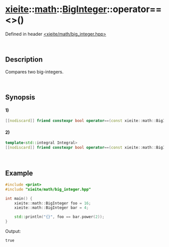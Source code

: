 # [xieite](../../../../../xieite.md)\:\:[math](../../../../../math.md)\:\:[BigInteger<Limb>](../../../../big_integer.md)\:\:operator==\<\>\(\)
Defined in header [<xieite/math/big_integer.hpp>](../../../../../../../include/xieite/math/big_integer.hpp)

&nbsp;

## Description
Compares two big-integers.

&nbsp;

## Synopsis
#### 1)
```cpp
[[nodiscard]] friend constexpr bool operator==(const xieite::math::BigInteger<Limb>& leftComparand, const xieite::math::BigInteger<Limb>& rightComparand) noexcept;
```
#### 2)
```cpp
template<std::integral Integral>
[[nodiscard]] friend constexpr bool operator==(const xieite::math::BigInteger<Limb>& leftComparand, Integral rightComparand) noexcept;
```

&nbsp;

## Example
```cpp
#include <print>
#include "xieite/math/big_integer.hpp"

int main() {
    xieite::math::BigInteger foo = 16;
    xieite::math::BigInteger bar = 4;

    std::println("{}", foo == bar.power(2));
}
```
Output:
```
true
```
